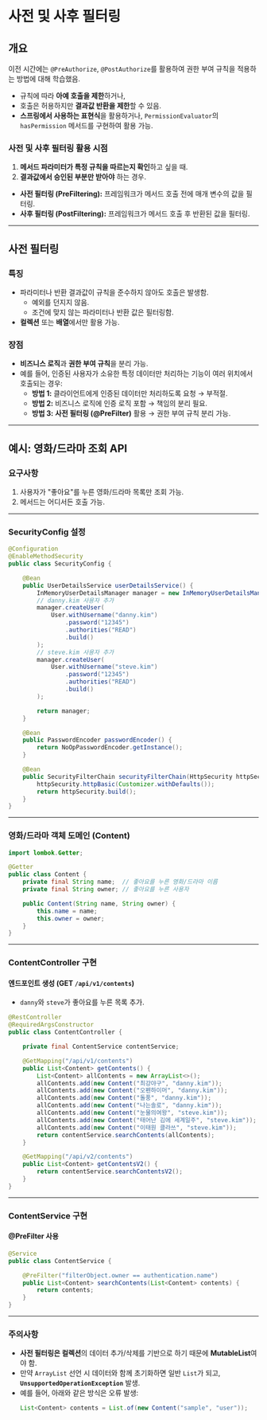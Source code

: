 # 사전 및 사후 필터링

## 개요
이전 시간에는 `@PreAuthorize`, `@PostAuthorize`를 활용하여 권한 부여 규칙을 적용하는 방법에 대해 학습했음.

- 규칙에 따라 **아예 호출을 제한**하거나,
- 호출은 허용하지만 **결과값 반환을 제한**할 수 있음.
- **스프링에서 사용하는 표현식**을 활용하거나, `PermissionEvaluator`의 `hasPermission` 메서드를 구현하여 활용 가능.

### 사전 및 사후 필터링 활용 시점

1. **메서드 파라미터가 특정 규칙을 따르는지 확인**하고 싶을 때.
2. **결과값에서 승인된 부분만 받아야** 하는 경우.

- **사전 필터링 (PreFiltering):** 프레임워크가 메서드 호출 전에 매개 변수의 값을 필터링.
- **사후 필터링 (PostFiltering):** 프레임워크가 메서드 호출 후 반환된 값을 필터링.

---

## 사전 필터링

### 특징
- 파라미터나 반환 결과값이 규칙을 준수하지 않아도 호출은 발생함.
  - 예외를 던지지 않음.
  - 조건에 맞지 않는 파라미터나 반환 값은 필터링함.
- **컬렉션** 또는 **배열**에서만 활용 가능.

### 장점
- **비즈니스 로직**과 **권한 부여 규칙**을 분리 가능.
- 예를 들어, 인증된 사용자가 소유한 특정 데이터만 처리하는 기능이 여러 위치에서 호출되는 경우:
  - **방법 1:** 클라이언트에게 인증된 데이터만 처리하도록 요청 → 부적절.
  - **방법 2:** 비즈니스 로직에 인증 로직 포함 → 책임의 분리 필요.
  - **방법 3:** **사전 필터링 (@PreFilter)** 활용 → 권한 부여 규칙 분리 가능.

---

## 예시: 영화/드라마 조회 API

### 요구사항
1. 사용자가 "좋아요"를 누른 영화/드라마 목록만 조회 가능.
2. 메서드는 어디서든 호출 가능.

---

### SecurityConfig 설정

```java
@Configuration
@EnableMethodSecurity
public class SecurityConfig {

    @Bean
    public UserDetailsService userDetailsService() {
        InMemoryUserDetailsManager manager = new InMemoryUserDetailsManager();
        // danny.kim 사용자 추가
        manager.createUser(
            User.withUsername("danny.kim")
                .password("12345")
                .authorities("READ")
                .build()
        );
        // steve.kim 사용자 추가
        manager.createUser(
            User.withUsername("steve.kim")
                .password("12345")
                .authorities("READ")
                .build()
        );

        return manager;
    }

    @Bean
    public PasswordEncoder passwordEncoder() {
        return NoOpPasswordEncoder.getInstance();
    }

    @Bean
    public SecurityFilterChain securityFilterChain(HttpSecurity httpSecurity) throws Exception {
        httpSecurity.httpBasic(Customizer.withDefaults());
        return httpSecurity.build();
    }
}
```

---

### 영화/드라마 객체 도메인 (Content)

```java
import lombok.Getter;

@Getter
public class Content {
    private final String name;  // 좋아요를 누른 영화/드라마 이름
    private final String owner; // 좋아요를 누른 사용자

    public Content(String name, String owner) {
        this.name = name;
        this.owner = owner;
    }
}
```

---

### ContentController 구현

#### 엔드포인트 생성 (GET `/api/v1/contents`)
- `danny`와 `steve`가 좋아요를 누른 목록 추가.

```java
@RestController
@RequiredArgsConstructor
public class ContentController {

    private final ContentService contentService;

    @GetMapping("/api/v1/contents")
    public List<Content> getContents() {
        List<Content> allContents = new ArrayList<>();
        allContents.add(new Content("최강야구", "danny.kim"));
        allContents.add(new Content("오펜하이머", "danny.kim"));
        allContents.add(new Content("돌풍", "danny.kim"));
        allContents.add(new Content("나는솔로", "danny.kim"));
        allContents.add(new Content("눈물의여왕", "steve.kim"));
        allContents.add(new Content("태어난 김에 세계일주", "steve.kim"));
        allContents.add(new Content("이태원 클라쓰", "steve.kim"));
        return contentService.searchContents(allContents);
    }

    @GetMapping("/api/v2/contents")
    public List<Content> getContentsV2() {
        return contentService.searchContentsV2();
    }
}
```

---

### ContentService 구현

#### @PreFilter 사용

```java
@Service
public class ContentService {

    @PreFilter("filterObject.owner == authentication.name")
    public List<Content> searchContents(List<Content> contents) {
        return contents;
    }
}
```

---

### 주의사항
- **사전 필터링은 컬렉션**의 데이터 추가/삭제를 기반으로 하기 때문에 **MutableList**여야 함.
- 만약 `ArrayList` 선언 시 데이터와 함께 초기화하면 일반 `List`가 되고, **`UnsupportedOperationException`** 발생.
- 예를 들어, 아래와 같은 방식은 오류 발생:
    ```java
    List<Content> contents = List.of(new Content("sample", "user"));
    ```
